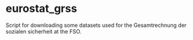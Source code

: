 # eurostat_grss
Script for downloading some datasets used for the Gesamtrechnung der sozialen sicherheit at the FSO.
